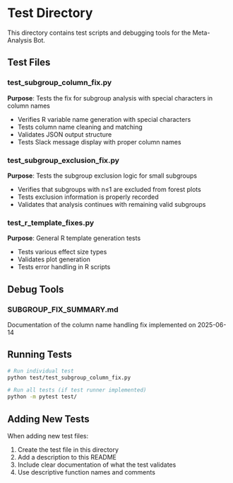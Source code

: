 # Test Directory

This directory contains test scripts and debugging tools for the Meta-Analysis Bot.

## Test Files

### test_subgroup_column_fix.py
**Purpose**: Tests the fix for subgroup analysis with special characters in column names
- Verifies R variable name generation with special characters
- Tests column name cleaning and matching
- Validates JSON output structure
- Tests Slack message display with proper column names

### test_subgroup_exclusion_fix.py
**Purpose**: Tests the subgroup exclusion logic for small subgroups
- Verifies that subgroups with n≤1 are excluded from forest plots
- Tests exclusion information is properly recorded
- Validates that analysis continues with remaining valid subgroups

### test_r_template_fixes.py
**Purpose**: General R template generation tests
- Tests various effect size types
- Validates plot generation
- Tests error handling in R scripts

## Debug Tools

### SUBGROUP_FIX_SUMMARY.md
Documentation of the column name handling fix implemented on 2025-06-14

## Running Tests

```bash
# Run individual test
python test/test_subgroup_column_fix.py

# Run all tests (if test runner implemented)
python -m pytest test/
```

## Adding New Tests

When adding new test files:
1. Create the test file in this directory
2. Add a description to this README
3. Include clear documentation of what the test validates
4. Use descriptive function names and comments